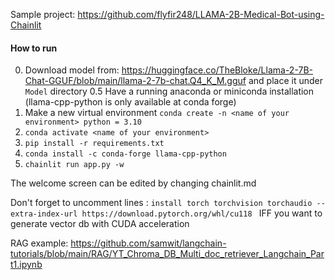 Sample project: https://github.com/flyfir248/LLAMA-2B-Medical-Bot-using-Chainlit

#### How to run
0. Download model from: https://huggingface.co/TheBloke/Llama-2-7B-Chat-GGUF/blob/main/llama-2-7b-chat.Q4_K_M.gguf and place it under `Model` directory
0.5 Have a running anaconda or miniconda installation (llama-cpp-python is only available at conda forge)
1. Make a new virtual environment `conda create -n <name of your environment> python = 3.10`
2. `conda activate <name of your environment>`
3. `pip install -r requirements.txt`
4. `conda install -c conda-forge llama-cpp-python`
5. `chainlit run app.py -w`

The welcome screen can be edited by changing chainlit.md

Don't forget to uncomment lines : `install torch torchvision torchaudio --extra-index-url https://download.pytorch.org/whl/cu118 ` IFF you want to generate vector db with CUDA acceleration

RAG example: https://github.com/samwit/langchain-tutorials/blob/main/RAG/YT_Chroma_DB_Multi_doc_retriever_Langchain_Part1.ipynb
